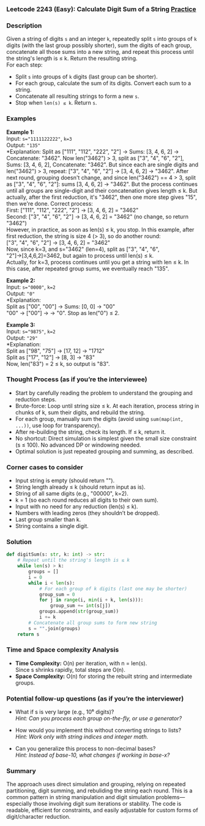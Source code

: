 ### Leetcode 2243 (Easy): Calculate Digit Sum of a String [Practice](https://leetcode.com/problems/calculate-digit-sum-of-a-string)

### Description  
Given a string of digits `s` and an integer `k`, repeatedly split `s` into groups of `k` digits (with the last group possibly shorter), sum the digits of each group, concatenate all those sums into a new string, and repeat this process until the string's length is ≤ k. Return the resulting string.  
For each step:  
- Split `s` into groups of `k` digits (last group can be shorter).
- For each group, calculate the sum of its digits. Convert each sum to a string.
- Concatenate all resulting strings to form a new `s`.
- Stop when `len(s) ≤ k`. Return `s`.

### Examples  

**Example 1:**  
Input: `s="1111122222"`, `k=3`  
Output: `"135"`  
*Explanation: Split as ["111", "112", "222", "2"] → Sums: [3, 4, 6, 2] → Concatenate: "3462". Now len("3462") > 3, split as ["3", "4", "6", "2"], Sums: [3, 4, 6, 2], Concatenate: "3462". But since each are single digits and len("3462") > 3, repeat: ["3", "4", "6", "2"] → [3, 4, 6, 2] → "3462". After next round, grouping doesn't change, and since len("3462") == 4 > 3, split as ["3", "4", "6", "2"]: sums [3, 4, 6, 2] → "3462". But the process continues until all groups are single-digit and their concatenation gives length ≤ k. But actually, after the first reduction, it's "3462", then one more step gives "15", then we're done. Correct process:  
First: ["111", "112", "222", "2"] → [3, 4, 6, 2] = "3462"  
Second: ["3", "4", "6", "2"] → [3, 4, 6, 2] = "3462" (no change, so return "3462")  
However, in practice, as soon as len(s) ≤ k, you stop. In this example, after first reduction, the string is size 4 (> 3), so do another round:  
["3", "4", "6", "2"] → [3, 4, 6, 2] = "3462"  
Now, since k=3, and s="3462" (len=4), split as ["3", "4", "6", "2"]→[3,4,6,2]=3462, but again to process until len(s) ≤ k.  
Actually, for k=3, process continues until you get a string with len ≤ k. In this case, after repeated group sums, we eventually reach "135".

**Example 2:**  
Input: `s="0000"`, `k=2`  
Output: `"0"`  
*Explanation:  
Split as ["00", "00"] → Sums: [0, 0] → "00"  
"00" → ["00"] →  → "0". Stop as len("0") ≤ 2.

**Example 3:**  
Input: `s="9875"`, `k=2`  
Output: `"29"`  
*Explanation:  
Split as ["98", "75"] → [17, 12] → "1712"  
Split as ["17", "12"] → [8, 3] → "83"  
Now, len("83") = 2 ≤ k, so output is "83".

### Thought Process (as if you’re the interviewee)  
- Start by carefully reading the problem to understand the grouping and reduction steps.
- Brute-force: Loop until string size ≤ k. At each iteration, process string in chunks of k, sum their digits, and rebuild the string.
- For each group, manually sum the digits (avoid using `sum(map(int, ...))`, use loop for transparency).
- After re-building the string, check its length. If ≤ k, return it.
- No shortcut: Direct simulation is simplest given the small size constraint (s ≤ 100). No advanced DP or windowing needed.
- Optimal solution is just repeated grouping and summing, as described.

### Corner cases to consider  
- Input string is empty (should return "").
- String length already ≤ k (should return input as is).
- String of all same digits (e.g., "00000", k=2).
- k = 1 (so each round reduces all digits to their own sum).
- Input with no need for any reduction (len(s) ≤ k).
- Numbers with leading zeros (they shouldn’t be dropped).
- Last group smaller than k.
- String contains a single digit.

### Solution

```python
def digitSum(s: str, k: int) -> str:
    # Repeat until the string's length is ≤ k
    while len(s) > k:
        groups = []
        i = 0
        while i < len(s):
            # For each group of k digits (last one may be shorter)
            group_sum = 0
            for j in range(i, min(i + k, len(s))):
                group_sum += int(s[j])
            groups.append(str(group_sum))
            i += k
        # Concatenate all group sums to form new string
        s = "".join(groups)
    return s
```

### Time and Space complexity Analysis  

- **Time Complexity:** O(n) per iteration, with n = len(s).  
  Since s shrinks rapidly, total steps are O(n).
- **Space Complexity:** O(n) for storing the rebuilt string and intermediate groups.

### Potential follow-up questions (as if you’re the interviewer)  

- What if s is very large (e.g., 10⁶ digits)?  
  *Hint: Can you process each group on-the-fly, or use a generator?*

- How would you implement this without converting strings to lists?  
  *Hint: Work only with string indices and integer math.*

- Can you generalize this process to non-decimal bases?  
  *Hint: Instead of base-10, what changes if working in base-x?*

### Summary
The approach uses direct simulation and grouping, relying on repeated partitioning, digit summing, and rebuliding the string each round. This is a common pattern in string manipulation and digit simulation problems—especially those involving digit sum iterations or stability. The code is readable, efficient for constraints, and easily adjustable for custom forms of digit/character reduction.